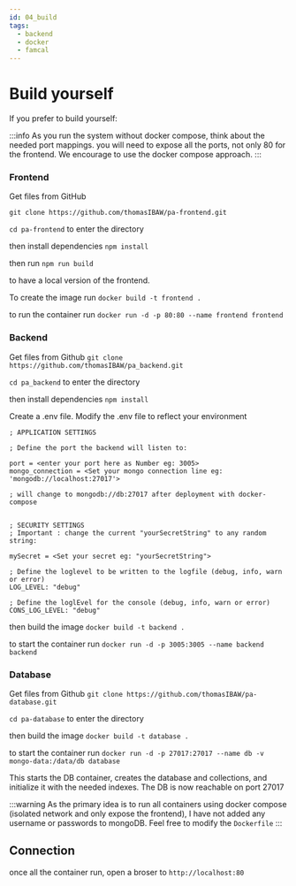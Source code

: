 ```yaml
---
id: 04_build
tags:
  - backend
  - docker
  - famcal
---
```

# Build yourself

If you prefer to build yourself:

:::info
As you run the system without docker compose, think about the needed port mappings. you will need to expose all the ports, not only 80 for the frontend. 
We encourage to use the docker compose approach.
:::

### Frontend
Get files from GitHub

`git clone https://github.com/thomasIBAW/pa-frontend.git`

`cd pa-frontend` to enter the directory

then install dependencies
`npm install`

then run 
`npm run build`

to have a local version of the frontend.

To create the image run 
`docker build -t frontend .`

to run the container run
`docker run -d -p 80:80 --name frontend frontend` 

### Backend

Get files from Github
`git clone https://github.com/thomasIBAW/pa_backend.git` 

`cd pa_backend` to enter the directory

then install dependencies
`npm install`

Create a .env file.
Modify the .env file to reflect your environment

```env
; APPLICATION SETTINGS

; Define the port the backend will listen to:

port = <enter your port here as Number eg: 3005>
mongo_connection = <Set your mongo connection line eg: 'mongodb://localhost:27017'>

; will change to mongodb://db:27017 after deployment with docker-compose


; SECURITY SETTINGS
; Important : change the current "yourSecretString" to any random string:

mySecret = <Set your secret eg: "yourSecretString">

; Define the loglevel to be written to the logfile (debug, info, warn or error)
LOG_LEVEL: "debug" 

; Define the loglEvel for the console (debug, info, warn or error)
CONS_LOG_LEVEL: "debug" 
```
then build the image
`docker build -t backend .`

to start the container run 
`docker run -d -p 3005:3005 --name backend backend`



### Database
Get files from Github
`git clone https://github.com/thomasIBAW/pa-database.git`

`cd pa-database` to enter the directory

then build the image
`docker build -t database .`

to start the container run 
`docker run -d -p 27017:27017 --name db -v mongo-data:/data/db database` 

This starts the DB container, creates the database and collections, and initialize it with the needed indexes. The DB is now reachable on port 27017

:::warning
As the primary idea is to run all containers using docker compose (isolated network and only expose the frontend), I have not added any username or passwords to mongoDB. Feel free to modify the `Dockerfile`
:::

## Connection
once all the container run, open a broser to `http://localhost:80`  
